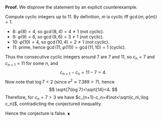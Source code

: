 **Proof.** We disprove the statement by an explicit counterexample.

Compute cyclic integers up to 11. By definition, $m$ is cyclic iff $\gcd(m,\varphi(m))=1$.
- $8$: $\varphi(8)=4$, so $\gcd(8,4)=4\ne1$ (not cyclic).
- $9$: $\varphi(9)=6$, so $\gcd(9,6)=3\ne1$ (not cyclic).
- $10$: $\varphi(10)=4$, so $\gcd(10,4)=2\ne1$ (not cyclic).
- $11$: prime, hence $\gcd(11,\varphi(11))=\gcd(11,10)=1$ (cyclic).

Thus the consecutive cyclic integers around $7$ are $7$ and $11$, so $c_{n}=7$ and $c_{n+1}=11$ for some $n$, and
$$
 c_{n+1}-c_n=11-7=4.
$$
Now note that $\log 7<2$ (since $e^2\approx7.389>7$), hence
$$
 \sqrt{7\log 7}<\sqrt{14}<4.
$$
Therefore, for $c_n=7>3$ we have $c_{n+1}-c_n=4\not<\sqrt{c_n\,\log c_n}$, contradicting the conjectured inequality.

Hence the conjecture is false. ∎